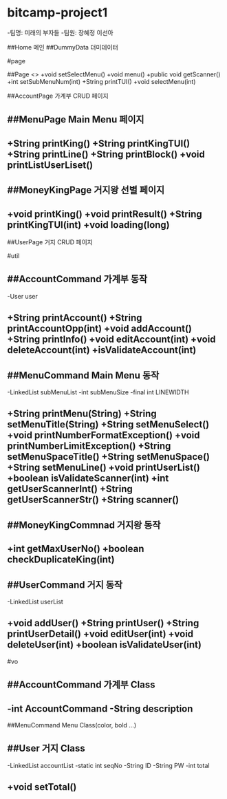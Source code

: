 # bitcamp-project1
-팀명: 미래의 부자들
-팀원: 장혜정 이선아


##Home
메인
##DummyData
더미데이터


#page

##Page
<<interface>>
+void setSelectMenu()
+void menu()
+public void getScanner()
+int setSubMenuNum(int)
+String printTUI()
+void selectMenu(int)

##AccountPage
가계부 CRUD 페이지

##MenuPage
Main Menu 페이지
--------------------------------------
+String printKing()
+String printKingTUI()
+String printLine()
+String printBlock()
+void printListUserLiset()
--------------------------------------

##MoneyKingPage
거지왕 선별 페이지
--------------------------------------
+void printKing()
+void printResult()
+String printKingTUI(int)
+void loading(long)
--------------------------------------

##UserPage
거지 CRUD 페이지

#util

##AccountCommand
가계부 동작
--------------------------------------
-User user

+String printAccount()
+String printAccountOpp(int)
+void addAccount()
+String printInfo()
+void editAccount(int)
+void deleteAccount(int)
+isValidateAccount(int)
--------------------------------------

##MenuCommand
Main Menu 동작
--------------------------------------
-LinkedList<String> subMenuList
-int subMenuSize
-final int LINEWIDTH

+String printMenu(String)
+String setMenuTitle(String)
+String setMenuSelect()
+void printNumberFormatException()
+void printNumberLimitException()
+String setMenuSpaceTitle()
+String setMenuSpace()
+String setMenuLine()
+void printUserList()
+boolean isValidateScanner(int)
+int getUserScannerInt()
+String getUserScannerStr()
+String scanner()
--------------------------------------

##MoneyKingCommnad
거지왕 동작
--------------------------------------
+int getMaxUserNo()
+boolean checkDuplicateKing(int)
--------------------------------------

##UserCommand
거지 동작
--------------------------------------
-LinkedList<User> userList

+void addUser()
+String printUser()
+String printUserDetail()
+void editUser(int)
+void deleteUser(int)
+boolean isValidateUser(int)
--------------------------------------


#vo

##AccountCommand
가계부 Class
--------------------------------------
-int AccountCommand
-String description
--------------------------------------

##MenuCommand
Menu Class(color, bold ...)

##User
거지 Class
--------------------------------------
-LinkedList<Account> accountList
-static int seqNo
-String ID
-String PW
-int total

+void setTotal()
--------------------------------------